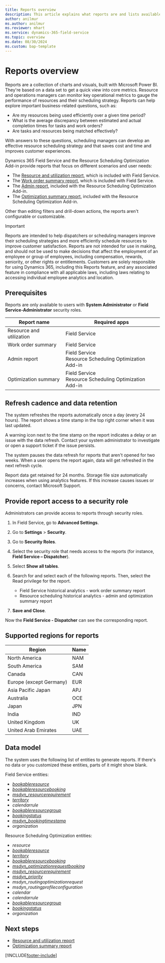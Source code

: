 ```yaml
---
title: Reports overview
description: This article explains what reports are and lists available reports in Dynamics 365 Field Service and the Resource Scheduling Optimization Add-in.
author: anilmur
ms.author: anilmur
ms.reviewer: mhart
ms.service: dynamics-365-field-service
ms.topic: overview 
ms.date: 08/30/2024
ms.custom: bap-template 
---
```


# Reports overview

Reports are a collection of charts and visuals, built with Microsoft Power BI. They're based on a data set to get a quick view into core metrics. Resource and operations managers can monitor key operational metrics to gauge the performance of resources and their scheduling strategy. Reports can help explore important business-related questions, such as:

- Are my resources being used efficiently over a given time period?
- What is the average discrepancy between estimated and actual completion times for tasks and work orders?
- Are tasks and resources being matched effectively?

With answers to these questions, scheduling managers can develop an effective resource scheduling strategy and that saves cost and time and improves customer experiences.

Dynamics 365 Field Service and the Resource Scheduling Optimization Add-in provide reports that focus on different scenarios and user needs:

- The [Resource and utilization report](resource-utilization-report.md), which is included with Field Service.
- The [Work order summary report](work-order-summary-report.md), which is included with Field Service.
- The [Admin report](rso-admin-report.md), included with the Resource Scheduling Optimization Add-in.
- The [Optimization summary report](rso-optimization-summary-report.md), included with the Resource Scheduling Optimization Add-in.

Other than editing filters and drill-down actions, the reports aren't configurable or customizable.

> [!IMPORTANT]
> Reports are intended to help dispatchers or scheduling managers improve their scheduling strategies and more efficiently schedule resources to improve customer satisfaction. Reports are not intended for use in making, and should not be used to make decisions that affect the employment of an employee or group of employees, including compensation, rewards, seniority, or other rights or entitlements. Customers are solely responsible for using Dynamics 365, including this Reports feature, and any associated feature in compliance with all applicable laws, including laws relating to accessing individual employee analytics and location.

## Prerequisites

Reports are only available to users with **System Administrator** or **Field Service-Administrator** security roles.

| Report name              | Required apps                                                |
|--------------------------|--------------------------------------------------------------|
| Resource and utilization | Field Service                                                |
| Work order summary       | Field Service                                                |
| Admin report             | Field Service<br>Resource Scheduling Optimization Add-in     |
| Optimization summary     | Field Service<br>Resource Scheduling Optimization Add-in     |

## Refresh cadence and data retention

The system refreshes the reports automatically once a day (every 24 hours). The report shows a time stamp in the top right corner when it was last updated.

A warning icon next to the time stamp on the report indicates a delay or an issue with the data refresh. Contact your system administrator to investigate or open a support ticket if the issue persists.

The system pauses the data refresh for reports that aren't opened for two weeks. When a user opens the report again, data will get refreshed in the next refresh cycle.

Report data get retained for 24 months. Storage file size automatically increases when using analytics features. If this increase causes issues or concerns, contact Microsoft Support.

## Provide report access to a security role

Administrators can provide access to reports through security roles.

1. In Field Service, go to **Advanced Settings**.

1. Go to **Settings** > **Security**.

1. Go to **Security Roles**.

1. Select the security role that needs access to the reports (for instance, **Field Service – Dispatcher**).

1. Select **Show all tables**.

1. Search for and select each of the following reports. Then, select the Read privilege for the report.

    - Field Service historical analytics - work order summary report
    - Resource scheduling historical analytics - admin and optimization summary report

1. **Save and Close**.

Now the **Field Service - Dispatcher** can see the corresponding report.

## Supported regions for reports

| Region | Name |
| --- | --- |
| North America| NAM |
| South America | SAM |
| Canada | CAN |
| Europe (except Germany) | EUR |
| Asia Pacific Japan | APJ |
| Australia | OCE |
| Japan| JPN |
| India | IND |
| United Kingdom | UK |
| United Arab Emirates | UAE |

## Data model

The system uses the following list of entities to generate reports. If there's no data or you customized these entities, parts of it might show blank.

Field Service entities:

- [*bookableresource*](./developer/reference/entities/bookableresource.md)
- [*bookableresourcebooking*](./developer/reference/entities/bookableresourcebooking.md)
- [*msdyn_resourcerequirement*](./developer/reference/entities/msdyn_resourcerequirement.md)
- [*territory*](./developer/reference/entities/territory.md)
- *calendarrule*
- [*bookableresourcegroup*](./developer/reference/entities/bookableresourcegroup.md)
- [*bookingstatus*](./developer/reference/entities/bookingstatus.md)
- [*msdyn_bookingtimestamp*](./developer/reference/entities/msdyn_bookingtimestamp.md)
- *organization*

Resource Scheduling Optimization entities:

- *resource*
- [*bookableresource*](./developer/reference/entities/bookableresource.md)
- [*territory*](./developer/reference/entities/territory.md)
- [*bookableresourcebooking*](./developer/reference/entities/bookableresourcebooking.md)
- [*msdyn_optimizationrequestbooking*](./developer/reference/entities/)
- [*msdyn_resourcerequirement*](./developer/reference/entities/msdyn_resourcerequirement.md)
- [*msdyn_priority*](./developer/reference/entities/msdyn_priority.md)
- *msdyn_routingoptimizationrequest*
- *msdyn_routingprofileconfiguration*
- *calendar*
- *calendarrule*
- [*bookableresourcegroup*](./developer/reference/entities/bookableresourcegroup.md)
- [*bookingstatus*](./developer/reference/entities/bookingstatus.md)
- *organization*

## Next steps

- [Resource and utilization report](resource-utilization-report.md)
- [Optimization summary report](rso-optimization-summary-report.md)

[!INCLUDE[footer-include](../includes/footer-banner.md)]
